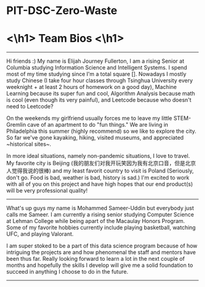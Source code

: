 # PIT-DSC-Zero-Waste
 
# <\h1> Team Bios <\h1>
-----
Hi friends :) My name is Elijah Journey Fullerton, I am a rising Senior at Columbia studying Information Science and Intelligent Systems. I spend most of my time studying since I'm a total square []. Nowadays I mostly study Chinese (I take four hour classes through Tsinghua University every weeknight + at least 2 hours of homework on a good day), Machine Learning because its super fun and cool, Algorithm Analysis because math is cool (even though its very painful), and Leetcode because who doesn't need to Leetcode?

On the weekends my girlfriend usually forces me to leave my little STEM-Gremlin cave of an apartment to do "fun things." We are living in Philadelphia this summer (highly recommend) so we like to explore the city. So far we've gone kayaking, hiking, visited museums, and appreciated ~historical sites~.

In more ideal situations, namely non-pandemic situations, I love to travel. My favorite city is Beijing (我的朋友们对我开玩笑因为我有北京口音，但是北京人觉得我说的很棒) and my least favorit country to visit is Poland (Seriously, don't go. Food is bad, weather is bad, history is sad.) I'm excited to work with all of you on this project and have high hopes that our end product(s) will be very professional quality!

-----

What's up guys my name is Mohammed Sameer-Uddin but everybody just calls me Sameer. I am currently a rising senior studying Computer Science at Lehman College while being apart of the Macaulay Honors Program. Some of my favorite hobbies currently include playing basketball, watching UFC, and playing Valorant. 

I am super stoked to be a part of this data science program because of how intriguing the projects are and how phenomenal the staff and mentors have been thus far. Really looking forward to learn a lot in the next couple of months and hopefully the skills I develop will give me a solid foundation to succeed in anything I choose to do in the future.

-----
